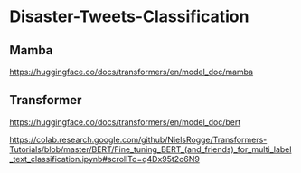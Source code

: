 # Disaster-Tweets-Classification

## Mamba
https://huggingface.co/docs/transformers/en/model_doc/mamba

## Transformer
https://huggingface.co/docs/transformers/en/model_doc/bert

https://colab.research.google.com/github/NielsRogge/Transformers-Tutorials/blob/master/BERT/Fine_tuning_BERT_(and_friends)_for_multi_label_text_classification.ipynb#scrollTo=q4Dx95t2o6N9